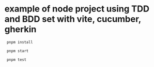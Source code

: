 # example of node project using TDD and BDD set with vite, cucumber, gherkin

```bash
 pnpm install

 pnpm start

 pnpm test
```
